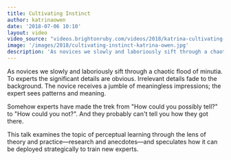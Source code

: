 ```yaml
---
title: Cultivating Instinct
author: katrinaowen
date: '2018-07-06 10:10'
layout: video
video_source: "videos.brightonruby.com/videos/2018/katrina-cultivating-instinct.mp4"
image: '/images/2018/cultivating-instinct-katrina-owen.jpg'
description: 'As novices we slowly and laboriously sift through a chaotic flood of minutia. To experts the significant details are obvious. Irrelevant details fade to the background.'
---
```


As novices we slowly and laboriously sift through a chaotic flood of
minutia. To experts the significant details are obvious. Irrelevant
details fade to the background. The novice receives a jumble of
meaningless impressions; the expert sees patterns and meaning.

Somehow experts have made the trek from "How could you possibly tell?"
to "How could you not?". And they probably can't tell you how they got
there.

This talk examines the topic of perceptual learning through the lens
of theory and practice—research and anecdotes—and speculates how it
can be deployed strategically to train new experts.
